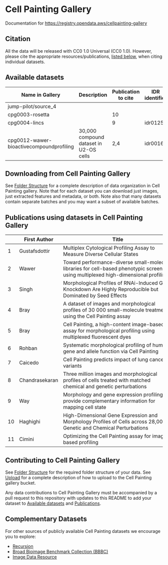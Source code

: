 # Cell Painting Gallery

Documentation for https://registry.opendata.aws/cellpainting-gallery

## Citation

All the data will be released with CC0 1.0 Universal (CC0 1.0).
However, please cite the appropriate resources/publications, [listed below](#available-datasets), when citing individual datasets.

## Available datasets

| Name in Gallery                          | Description                            | Publication to cite | IDR identifier |
| ---------------------------------------- | -------------------------------------- | ------------------- | -------------- |
| jump-pilot/source_4                      |                                        |                     |                |
| cpg0003-rosetta                          |                                        | 10                  |                |
| cpg0004-lincs                            |                                        | 9                   | idr0125        |
| cpg0012-wawer-bioactivecompoundprofiling | 30,000 compound dataset in U2-OS cells | 2,4                 | idr0016        |

## Downloading from Cell Painting Gallery

See [Folder Structure](folder_structure.md) for a complete description of data organization in Cell Painting gallery.
Note that for each dataset you can download just images, just extracted features and metadata, or both.
Note also that many datasets contain separate batches and you may want a subset of available batches.

## Publications using datasets in Cell Painting Gallery
|     | First Author   | <div style="width:350px">Title</div>                                                                                                 | Year | <div style="width:150px">Publication URL</div> | Dataset Name in Gallery                  |
| --- | -------------- | ------------------------------------------------------------------------------------------------------------------------------------ | ---- | ---------------------------------------------- | ---------------------------------------- |
| 1   | Gustafsdottir  | Multiplex Cytological Profiling Assay to Measure Diverse Cellular States                                                             | 2013 | https://doi.org/10.1371/journal.pone.0080999   |                                          |
| 2   | Wawer          | Toward performance-diverse small-molecule libraries for cell-based phenotypic screening using multiplexed high-dimensional profiling | 2014 | https://doi.org/10.1073/pnas.1410933111        | cpg0012-wawer-bioactivecompoundprofiling |
| 3   | Singh          | Morphological Profiles of RNAi-Induced Gene Knockdown Are Highly Reproducible but Dominated by Seed Effects                          | 2015 | https://doi.org/10.1371/journal.pone.0131370   |                                          |
| 4   | Bray           | A dataset of images and morphological profiles of 30 000 small-molecule treatments using the Cell Painting assay                     | 2017 | https://doi.org/10.1093/gigascience/giw014     | cpg0012-wawer-bioactivecompoundprofiling |
| 5   | Bray           | Cell Painting, a high-content image-based assay for morphological profiling using multiplexed fluorescent dyes                       | 2016 | https://doi.org/10.1038/nprot.2016.105         |                                          |
| 6   | Rohban         | Systematic morphological profiling of human gene and allele function via Cell Painting                                               | 2017 | https://doi.org/10.7554/eLife.24060            |                                          |
| 7   | Caicedo        | Cell Painting predicts impact of lung cancer variants                                                                                | 2022 | https://doi.org/10.1091/mbc.E21-11-0538        |                                          |
| 8   | Chandrasekaran | Three million images and morphological profiles of cells treated with matched chemical and genetic perturbations                     | 2022 | https://doi.org/10.1101/2022.01.05.475090      | jump-pilots/source_4                     |
| 9   | Way            | Morphology and gene expression profiling provide complementary information for mapping cell state                                    | 2022 | https://doi.org/10.1101/2021.10.21.465335      | cpg0004-lincs                            |
| 10  | Haghighi       | High-Dimensional Gene Expression and Morphology Profiles of Cells across 28,000 Genetic and Chemical Perturbations                   | 2022 | https://doi.org/10.1101/2021.09.08.459417      | cpg0003-rosetta                          |
| 11  | Cimini         | Optimizing the Cell Painting assay for image-based profiling                                                                         | 2022 | In Preparation                                 | jump-pilots/source_4                     |

## Contributing to Cell Painting Gallery

See [Folder Structure](folder_structure.md) for the required folder structure of your data.
See [Upload](upload.md) for a complete description of how to upload to the Cell Painting gallery bucket.

Any data contributions to Cell Painting Gallery must be accompanied by a pull request to this repository with updates to this README to add your dataset to [Available datasets](#available-datasets) and [Publications](#publications-using-datasets-in-cellpainting-gallery).

## Complementary Datasets

For other sources of publicly available Cell Painting datasets we encourage you to explore:
- [Recursion](https://www.rxrx.ai)
- [Broad Bioimage Benchmark Collection (BBBC)](https://bbbc.broadinstitute.org)
- [Image Data Resource](https://idr.openmicroscopy.org)
